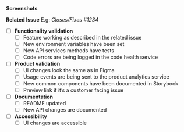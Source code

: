 **Screenshots**

**Related Issue**
E.g: *Closes/Fixes #1234*

- [ ]  **Functionality validation**
    - [ ]  Feature working as described in the related issue
    - [ ]  New environment variables have been set
    - [ ]  New API services methods have tests
    - [ ]  Code errors are being logged in the code health service
- [ ]  **Product validation**
    - [ ]  UI changes look the same as in Figma
    - [ ]  Usage events are being sent to the product analytics service
    - [ ]  New common components have been documented in Storybook
    - [ ]  Preview link if it’s a customer facing issue
- [ ] **Documentation**
    - [ ] README updated
    - [ ] New API changes are documented
- [ ] **Accessibility**
    - [ ] UI changes are accessible
